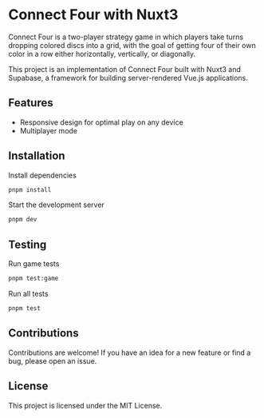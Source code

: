 # Connect Four with Nuxt3
Connect Four is a two-player strategy game in which players take turns dropping colored discs into a grid, with the goal of getting four of their own color in a row either horizontally, vertically, or diagonally.

This project is an implementation of Connect Four built with Nuxt3 and Supabase, a framework for building server-rendered Vue.js applications.



## Features
- Responsive design for optimal play on any device
- Multiplayer mode 

## Installation
Install dependencies

```bash
pnpm install
```

Start the development server

```bash
pnpm dev
```

## Testing
Run game tests

```bash
pnpm test:game
```

Run all tests

```bash
pnpm test
```

## Contributions
Contributions are welcome! If you have an idea for a new feature or find a bug, please open an issue.

## License
This project is licensed under the MIT License.
